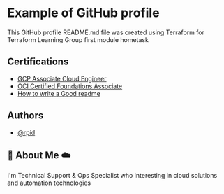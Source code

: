 
# Example of GitHub profile

This GitHub profile README.md file was created using Terraform for Terraform Learning Group first module hometask


## Certifications

 - [GCP Associate Cloud Engineer](https://google.accredible.com/8ed3d01b-dfb0-4f9d-a1fc-2aee585f8308)
 - [OCI Certified Foundations Associate](https://catalog-education.oracle.com/pls/certview/sharebadge?id=3CBEAF81AB1FE6867CE6F142A5531E68D0F5117EE26C3A2A9E379F24703E8876)
 - [How to write a Good readme](https://bulldogjob.com/news/449-how-to-write-a-good-readme-for-your-github-project)


## Authors

- [@rpid](https://www.github.com/rpid)


## 🚀 About Me ☁️
I'm Technical Support & Ops Specialist who interesting in cloud solutions and automation technologies


